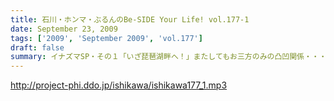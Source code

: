 ```yaml
---
title: 石川・ホンマ・ぶるんのBe-SIDE Your Life! vol.177-1
date: September 23, 2009
tags: ['2009', 'September 2009', 'vol.177']
draft: false
summary: イナズマSP・その１「いざ琵琶湖畔へ！」またしてもお三方のみの凸凹関係・・・ぎくしゃくいくかと思いきや、財布がない状態に意外と結束が固くなったっとかならなかったとか・・・NAMAE
---
```


http://project-phi.ddo.jp/ishikawa/ishikawa177_1.mp3
